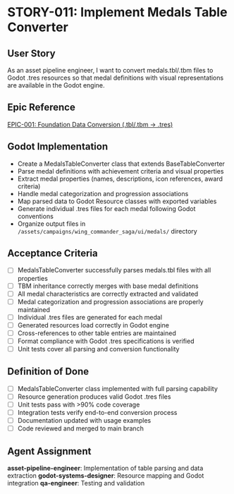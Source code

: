 # STORY-011: Implement Medals Table Converter

## User Story
As an asset pipeline engineer, I want to convert medals.tbl/.tbm files to Godot .tres resources so that medal definitions with visual representations are available in the Godot engine.

## Epic Reference
[EPIC-001: Foundation Data Conversion (.tbl/.tbm → .tres)](../epics/EPIC-001-foundation-data-conversion.md)

## Godot Implementation
- Create a MedalsTableConverter class that extends BaseTableConverter
- Parse medal definitions with achievement criteria and visual properties
- Extract medal properties (names, descriptions, icon references, award criteria)
- Handle medal categorization and progression associations
- Map parsed data to Godot Resource classes with exported variables
- Generate individual .tres files for each medal following Godot conventions
- Organize output files in `/assets/campaigns/wing_commander_saga/ui/medals/` directory

## Acceptance Criteria
- [ ] MedalsTableConverter successfully parses medals.tbl files with all properties
- [ ] TBM inheritance correctly merges with base medal definitions
- [ ] All medal characteristics are correctly extracted and validated
- [ ] Medal categorization and progression associations are properly maintained
- [ ] Individual .tres files are generated for each medal
- [ ] Generated resources load correctly in Godot engine
- [ ] Cross-references to other table entries are maintained
- [ ] Format compliance with Godot .tres specifications is verified
- [ ] Unit tests cover all parsing and conversion functionality

## Definition of Done
- [ ] MedalsTableConverter class implemented with full parsing capability
- [ ] Resource generation produces valid Godot .tres files
- [ ] Unit tests pass with >90% code coverage
- [ ] Integration tests verify end-to-end conversion process
- [ ] Documentation updated with usage examples
- [ ] Code reviewed and merged to main branch

## Agent Assignment
**asset-pipeline-engineer**: Implementation of table parsing and data extraction
**godot-systems-designer**: Resource mapping and Godot integration
**qa-engineer**: Testing and validation